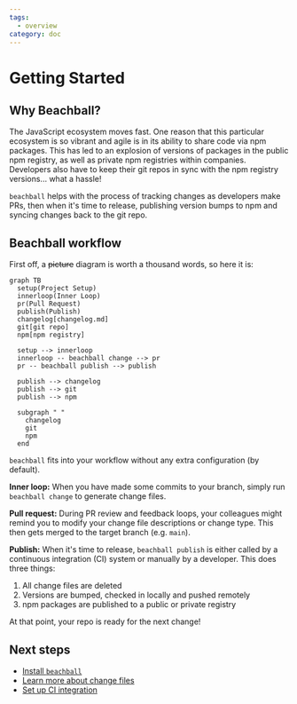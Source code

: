 ```yaml
---
tags:
  - overview
category: doc
---
```


# Getting Started

## Why Beachball?

The JavaScript ecosystem moves fast. One reason that this particular ecosystem is so vibrant and agile is in its ability to share code via npm packages. This has led to an explosion of versions of packages in the public npm registry, as well as private npm registries within companies. Developers also have to keep their git repos in sync with the npm registry versions... what a hassle!

`beachball` helps with the process of tracking changes as developers make PRs, then when it's time to release, publishing version bumps to npm and syncing changes back to the git repo.

## Beachball workflow

First off, a ~~picture~~ diagram is worth a thousand words, so here it is:

```mermaid
graph TB
  setup(Project Setup)
  innerloop(Inner Loop)
  pr(Pull Request)
  publish(Publish)
  changelog[changelog.md]
  git[git repo]
  npm[npm registry]

  setup --> innerloop
  innerloop -- beachball change --> pr
  pr -- beachball publish --> publish

  publish --> changelog
  publish --> git
  publish --> npm

  subgraph " "
    changelog
    git
    npm
  end
```

`beachball` fits into your workflow without any extra configuration (by default).

**Inner loop:** When you have made some commits to your branch, simply run `beachball change` to generate change files.

**Pull request:** During PR review and feedback loops, your colleagues might remind you to modify your change file descriptions or change type. This then gets merged to the target branch (e.g. `main`).

**Publish:** When it's time to release, `beachball publish` is either called by a continuous integration (CI) system or manually by a developer. This does three things:

1. All change files are deleted
2. Versions are bumped, checked in locally and pushed remotely
3. npm packages are published to a public or private registry

At that point, your repo is ready for the next change!

## Next steps

- [Install `beachball`](./installation)
- [Learn more about change files](../concepts/change-files)
- [Set up CI integration](../concepts/ci-integration)
